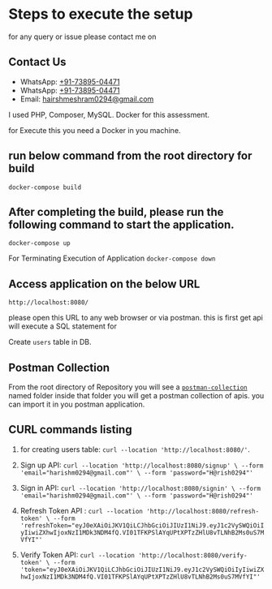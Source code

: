 Steps to execute the setup
==============
for any query or issue please contact me on 

## Contact Us

- WhatsApp: [+91-73895-04471](tel:+917389504471)
- WhatsApp: [+91-73895-04471](https://wa.me/917389504471)
- Email: [hairshmeshram0294@gmail.com](mailto:harishmeshram0294@gmail.com)

I used PHP, Composer, MySQL. Docker for this assessment.

for Execute this you need a Docker in you machine.


run below command from the root directory for build
------------------
`docker-compose build`

After completing the build, please run the following command to start the application.
---------------------
`docker-compose up`

For Terminating Execution of Application 
`docker-compose down`

Access application on the below URL
-----
`http://localhost:8080/`

please open this URL to any web browser or via postman. 
this is first get api will execute a SQL statement for

Create `users` table in DB.

Postman Collection
-----------
From the root directory of Repository you will see a [`postman-collection`](https://github.com/harishm0294/jwt_api/tree/main/postman-collection) named folder inside that folder you will get a postman collection of apis. you can import it in you postman application.

CURL commands listing
-----------

1. for creating users table: `curl --location 'http://localhost:8080/'`.

2. Sign up API:
 `curl --location 'http://localhost:8080/signup' \
--form 'email="harishm0294@gmail.com"' \
--form 'password="H@rish0294"'`

3. Sign in API:
`curl --location 'http://localhost:8080/signin' \
--form 'email="harishm0294@gmail.com"' \
--form 'password="H@rish0294"'`

4. Refresh Token API :
`curl --location 'http://localhost:8080/refresh-token' \
--form 'refreshToken="eyJ0eXAiOiJKV1QiLCJhbGciOiJIUzI1NiJ9.eyJ1c2VySWQiOiIyIiwiZXhwIjoxNzI1MDk3NDM4fQ.VI01TFKPSlAYqUPtXPTzZHlU8vTLNhB2Ms0uS7MVfYI"'`

5. Verify Token API:
`curl --location 'http://localhost:8080/verify-token' \
--form 'token‎="eyJ0eXAiOiJKV1QiLCJhbGciOiJIUzI1NiJ9.eyJ1c2VySWQiOiIyIiwiZXhwIjoxNzI1MDk3NDM4fQ.VI01TFKPSlAYqUPtXPTzZHlU8vTLNhB2Ms0uS7MVfYI"'`



